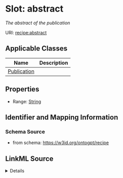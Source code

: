 # Slot: abstract
_The abstract of the publication_


URI: [recipe:abstract](http://w3id.org/ontogpt/recipe/abstract)



<!-- no inheritance hierarchy -->




## Applicable Classes

| Name | Description |
| --- | --- |
[Publication](Publication.md) | 






## Properties

* Range: [String](String.md)







## Identifier and Mapping Information







### Schema Source


* from schema: https://w3id.org/ontogpt/recipe




## LinkML Source

<details>
```yaml
name: abstract
description: The abstract of the publication
from_schema: https://w3id.org/ontogpt/recipe
rank: 1000
alias: abstract
owner: Publication
domain_of:
- Publication
range: string

```
</details>